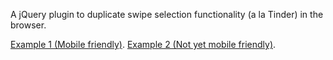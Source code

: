 A jQuery plugin to duplicate swipe selection functionality (a la Tinder) in the browser. 

[Example 1 (Mobile friendly)](http://rawgit.com/bnjmnhndrsn/swipeable/master/demos/finite.html).
[Example 2 (Not yet mobile friendly)](http://rawgit.com/bnjmnhndrsn/swipeable/master/demos/infinite.html).